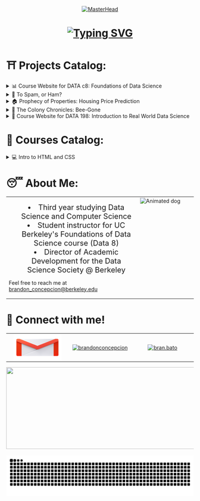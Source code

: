 <p align="center">
  <a href="https://github.com/brandonconcepcion">
    <img src="https://images-wixmp-ed30a86b8c4ca887773594c2.wixmp.com/f/12cbe8a4-f55c-4b40-85bb-d8e1405e7b84/df1wdk7-fa62d5b6-a1b2-4b2b-b407-02e737476148.gif?token=eyJ0eXAiOiJKV1QiLCJhbGciOiJIUzI1NiJ9.eyJzdWIiOiJ1cm46YXBwOjdlMGQxODg5ODIyNjQzNzNhNWYwZDQxNWVhMGQyNmUwIiwiaXNzIjoidXJuOmFwcDo3ZTBkMTg4OTgyMjY0MzczYTVmMGQ0MTVlYTBkMjZlMCIsIm9iaiI6W1t7InBhdGgiOiJcL2ZcLzEyY2JlOGE0LWY1NWMtNGI0MC04NWJiLWQ4ZTE0MDVlN2I4NFwvZGYxd2RrNy1mYTYyZDViNi1hMWIyLTRiMmItYjQwNy0wMmU3Mzc0NzYxNDguZ2lmIn1dXSwiYXVkIjpbInVybjpzZXJ2aWNlOmZpbGUuZG93bmxvYWQiXX0.mLCZ3Vy_z29MbBgLUgiJIocq4NNs0o-pr276Ju8hAtA" alt="MasterHead" width="850"/>
  </a>
</p>

<h1 align="center">
    <a href="https://git.io/typing-svg"><img src="https://readme-typing-svg.herokuapp.com?font=Montserrat&weight=500&size=52&duration=3000&pause=510&color=A2C7FF&background=FFFFFF00&center=true&vCenter=true&width=700&height=70&lines=Hey+There+%F0%9F%91%8B;I'm+Brandon+Concepcion;Welcome+to+my+GitHub+%F0%9F%92%BB" alt="Typing SVG" /></a>
</h1>



<h1 align="left"> ⛩️ Projects Catalog:</h1>

<details>
     <summary> 📊 Course Website for DATA c8: Foundations of Data Science</summary>
    <ul>
        <li><h4>Published <a href = "https://www.data8.org/su24/">Site!</a></h4></li>
        <li><h4>Specific <a href = https://www.data8.org/su24/acknowledgements/#website-contributors>Contributions</a></h4></li>
        <li><h4>Repository <a href = "https://github.com/data-8/su24/">Link</a></h4></li>
        <li><h4>Tools used: HTML, CSS, JavaScript, Jekyll, Just The Docs</h4></li>
    </ul>
   <br/>
</details>

<details>
     <summary> 🍖 To Spam, or Ham? </summary>
    <ul>
        <li><h4>Repository <a href = https://github.com/brandonconcepcion/Spam-vs-Ham">Link</a></h4></li>
        <li><h4>Tools used: Python, NumPy, Pandas, Sklearn, Seaborn, RegEx operations</h4></li>
    </ul>
    <br/>
</details>

<details>
     <summary> 🏠 Prophecy of Properties: Housing Price Prediction </summary>
    <ul>
        <li><h4>Repository <a href = "https://github.com/brandonconcepcion/Prophecy-of-Properties">Link</a></h4></li>
        <li><h4>Tools used: Python, NumPy, Pandas, Sklearn, RegEx operations</h4></li>
    </ul>
    <br/>
</details>

<details>
     <summary> 🐝 The Colony Chronicles: Bee-Gone </summary>
    <ul>
        <li><h4>Repository <a href = "https://github.com/brandonconcepcion/Colony-Chronicles">Link</a></h4></li>
        <li><h4>Tools used: Python, HTML, CSS, JavaScript</h4></li>
    </ul>
   <br/>
</details>

<details>
     <summary> 🧲 Course Website for DATA 198: Introduction to Real World Data Science</summary>
    <ul>
        <li><h4>Published <a href = "https://dss-data198.github.io/Data198/index.html">Site!</a></h4></li>
        <!--<li><h4>Specific <a href = https://www.data8.org/su24/acknowledgements/#website-contributors>Contributions</a></h4></li>-->
        <li><h4>Repository <a href = "https://github.com/DSS-Data198/Data198">Link</a></h4></li>
        <li><h4>Tools used: HTML, CSS, JavaScript, Jekyll, Just The Docs</h4></li>
    </ul>
   <br/>
</details>

<h1 align="left"> 📕 Courses Catalog:</h1>
<details>
     <summary>💻 Intro to HTML and CSS </summary>
    <ul>
        <li><h4> Project <a href = "https://www.youtube.com/watch?v=QTW69CsgJW8">demo!</a></h4></li>
        <!--<li><h4>Specific <a href = https://www.data8.org/su24/acknowledgements/#website-contributors>Contributions</a></h4></li>-->
        <li><h4>Repository <a href = "https://github.com/brandonconcepcion/Web/tree/main/Intro%20to%20HTML%20and%20CSS%20">Link</a></h4></li>
        <li><h4>Skills learned: HTML, CSS, Nested Layouts, Display: block / inline-block, Grid, Flexboxes, Position</h4></li>
    </ul>
   <br/>
</details>



<h1 align="left"> 😴 About Me:</h1>
<table>
  <tr>
    <td valign="middle" align="left" width="70%">
      <ul style="text-align: center; list-style-position: inside;">
        <li style = "font-size: 20px">Third year studying Data Science and Computer Science</li>
        <li style = "font-size: 20px">Student instructor for UC Berkeley's Foundations of Data Science course (Data 8)</li>
        <li style = "font-size: 20px">Director of Academic Development for the Data Science Society @ Berkeley</li>
      </ul>
    <p>Feel free to reach me at <a href="mailto:brandon_concepcion@berkeley.edu">brandon_concepcion@berkeley.edu</a></p>
    </td>
    <td valign="top" width="30%">
      <img src="https://media4.giphy.com/media/nfZuetIXD3B6OFA7a5/giphy.gif?cid=6c09b9522j120pe1x2pgn7vt4ahlbta90bex7a5h3lkq406f&ep=v1_internal_gif_by_id&rid=giphy.gif&ct=s" width="100%" alt="Animated dog">
    </td>
  </tr>
</table>

<h1 align="left">🔭 Connect with me!</h1>
<div style="text-align: center;">
  <table>
    <tr>
      <td align = "center" valign="middle" width="30%">
        <a href="mailto:brandon_concepcion@berkeley.edu" target="_blank">
          <img align="center" src="assets/email-icon.png" alt="brandonconcepcion" height="70" width="130"  />
        </a>
      </td>
      <td align = "center" valign="middle" width="30%">
        <a href="https://linkedin.com/in/brandonconcepcion" target="_blank">
          <img align="center" src="https://raw.githubusercontent.com/rahuldkjain/github-profile-readme-generator/master/src/images/icons/Social/linked-in-alt.svg" alt="brandonconcepcion" height="45" />
        </a>
      </td>
      <td align = "center" valign="middle" width="30%">
        <a href="https://instagram.com/bran.bato" target="_blank">
          <img align="center" src="https://raw.githubusercontent.com/rahuldkjain/github-profile-readme-generator/master/src/images/icons/Social/instagram.svg" alt="bran.bato" height="50" />
        </a>
      </td>
    </tr>
  </table>
</div>



<!--
# 💻 Tech Stack:
![Python](https://img.shields.io/badge/python-3670A0?style=plastic&logo=python&logoColor=ffdd54) 
[![Java](https://img.shields.io/badge/Java-red?style=flat&logo=java)](https://www.oracle.com/java/)
![LaTeX](https://img.shields.io/badge/latex-%23008080.svg?style=plastic&logo=latex&logoColor=white) 
![HTML5](https://img.shields.io/badge/html5-%23E34F26.svg?style=plastic&logo=html5&logoColor=white) 
![CSS3](https://img.shields.io/badge/css3-%231572B6.svg?style=plastic&logo=css3&logoColor=white)

![Notion](https://img.shields.io/badge/Notion-%23000000.svg?style=plastic&logo=notion&logoColor=white)


![NumPy](https://img.shields.io/badge/numpy-%23013243.svg?style=plastic&logo=numpy&logoColor=white) 
![Pandas](https://img.shields.io/badge/pandas-%23150458.svg?style=plastic&logo=pandas&logoColor=white) 
![Plotly](https://img.shields.io/badge/Plotly-%233F4F75.svg?style=plastic&logo=plotly&logoColor=white) 
![PyTorch](https://img.shields.io/badge/PyTorch-%23EE4C2C.svg?style=plastic&logo=PyTorch&logoColor=white) 
![scikit-learn](https://img.shields.io/badge/scikit--learn-%23F7931E.svg?style=plastic&logo=scikit-learn&logoColor=white) 
![SciPy](https://img.shields.io/badge/SciPy-%230C55A5.svg?style=plastic&logo=scipy&logoColor=%white) 
![TensorFlow](https://img.shields.io/badge/TensorFlow-%23FF6F00.svg?style=plastic&logo=TensorFlow&logoColor=white) 

---
-->

<p align="center">
  <img width="800" height="220" src="https://streak-stats.demolab.com?user=brandonconcepcion&theme=highcontrast&hide_border=true&border_radius=5&card_width=800">
</p>

<div align="center">
  <img alt="snake eating my contributions" src="https://raw.githubusercontent.com/brandonconcepcion/brandonconcepcion/output/github-contribution-grid-snake.svg" />
  <br/><br/><br/>
</div>




